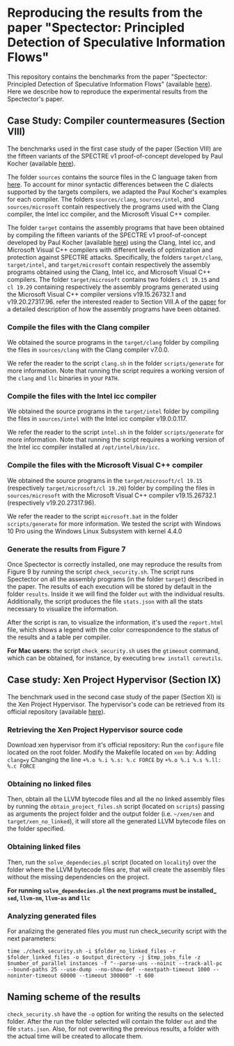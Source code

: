 # <a name="benchmarks"></a> Reproducing the results from the paper "Spectector: Principled Detection of Speculative Information Flows"

This repository contains the benchmarks from the paper "Spectector:
Principled Detection of Speculative Information Flows" (available
[here](https://spectector.github.io/papers/spectector.pdf)). Here we
describe how to reproduce the experimental results from the
Spectector's paper.

## Case Study: Compiler countermeasures (Section VIII)

The benchmarks used in the first case study of the paper (Section VIII) are the
fifteen variants of the SPECTRE v1 proof-of-concept developed by Paul Kocher
(available
[here](https://www.paulkocher.com/doc/MicrosoftCompilerSpectreMitigation.html)).

The folder `sources` contains the source files in the C language taken
from
[here](https://www.paulkocher.com/doc/MicrosoftCompilerSpectreMitigation.html).
To account for minor syntactic differences between the C dialects
supported by the targets compilers, we adapted the Paul Kocher's
examples for each compiler.  The folders `sources/clang`,
`sources/intel`, and `sources/microsoft` contain respectively the
programs used with the Clang compiler, the Intel icc compiler, and the
Microsoft Visual C++ compiler.

The folder `target` contains the assembly programs that have been obtained by
compiling the fifteen variants of the SPECTRE v1 proof-of-concept developed by
Paul Kocher (available
[here](https://www.paulkocher.com/doc/MicrosoftCompilerSpectreMitigation.html))
using the Clang, Intel icc, and Microsoft Visual C++ compilers with different
levels of optimization and protection against SPECTRE attacks. Specifically, the
folders `target/clang`, `target/intel`, and `target/microsoft` contain
respectively the assembly programs obtained using the Clang, Intel icc, and
Microsoft Visual C++ compilers. The folder `target/microsoft` contains two
folders `cl 19.15` and `cl 19.29` containing respectively the assembly programs
generated using the Microsoft Visual C++ compiler versions v19.15.26732.1 and
v19.20.27317.96. refer the interested reader to Section VIII.A of the
[paper](https://spectector.github.io/papers/spectector.pdf) for a detailed
description of how the assembly programs have been obtained.

### Compile the files with the Clang compiler

We obtained the source programs in the `target/clang` folder by
compiling the files in `sources/clang` with the Clang compiler v7.0.0.

We refer the reader to the script `clang.sh` in the folder
`scripts/generate` for more information. Note that running the script requires
a working version of the `clang` and `llc` binaries in your `PATH`.

### Compile the files with the Intel icc compiler

We obtained the source programs in the `target/intel` folder by
compiling the files in `sources/intel` with the Intel icc compiler
v19.0.0.117.

We refer the reader to the script `intel.sh` in the folder
`scripts/generate` for more information. Note that running the script requires
a working version of the Intel icc compiler installed at
`/opt/intel/bin/icc`.

### Compile the files with the Microsoft Visual C++ compiler

We obtained the source programs in the `target/microsoft/cl 19.15` (respectively
`target/microsoft/cl 19.20`) folder by compiling the files in
`sources/microsoft` with the Microsoft Visual C++ compiler v19.15.26732.1
(respectively v19.20.27317.96).

We refer the reader to the script `microsoft.bat` in the
folder `scripts/generate` for more information. We tested the script with
Windows 10 Pro using the Windows Linux Subsystem with kernel 4.4.0

### Generate the results from Figure 7

Once Spectector is correctly installed, one may reproduce the results
from Figure 9 by running the script `check_security.sh`.  The script
runs Spectector on all the assembly programs (in the folder `target`)
described in the paper.  The results of each execution will be stored
by default in the folder `results`. Inside it we will find the folder
`out` with the individual results.  Additionally, the script produces
the file `stats.json` with all the stats necessary to visualize the
information.

After the script is ran, to visualize the information, it's used the
`report.html` file, which shows a legend with the color correspondence
to the status of the results and a table per compiler.

 **For Mac users:** the script `check_security.sh` uses the `gtimeout`
 command, which can be obtained, for instance, by executing `brew
 install coreutils`.

## Case study: Xen Project Hypervisor (Section IX)

The benchmark used in the second case study of the paper (Section XI) is the Xen Project Hypervisor.
The hypervisor's code can be retrieved from its official repository (available [here](https://xenbits.xen.org/git-http/xen.git)).

### Retrieving the Xen Project Hypervisor source code
Download xen hypervisor from it's official repository:
 Run the `configure` file
located on the root folder.  Modify the Makefile located on `xen` by:
Adding `clang=y` Changing the line `+%.o %.i %.s: %.c FORCE` by `+%.o
%.i %.s %.ll: %.c FORCE`

### Obtaining no linked files

Then, obtain all the LLVM bytecode files and all the no linked
assembly files by running the `obtain_project_files.sh` script
(located on `scripts`) passing as arguments the project folder and the
output folder (i.e. `~/xen/xen` and `target/xen_no_linked`), it will
store all the generated LLVM bytecode files on the folder specified.

### Obtaining linked files

Then, run the `solve_dependecies.pl` script (located on `locality`)
over the folder where the LLVM bytecode files are, that will create
the assembly files without the missing dependencies on the project.

**For running `solve_dependecies.pl` the next programs must be
installed_ `sed`, `llvm-nm`, `llvm-as` and `llc`**

### Analyzing generated files

For analizing the generated files you must run check_security script
with the next parameters:

`time ./check_security.sh -i $folder_no_linked_files -r
$folder_linked_files -o $output_directory -j $tmp_jobs_file -z
$number_of_parallel instances -f "--parse-uns --noinit --track-all-pc
--bound-paths 25 --use-dump --no-show-def --nextpath-timeout 1000
--noninter-timeout 60000 --timeout 300000" -t 600`

## Naming scheme of the results

`check_security.sh` have the `-o` option for writing the results on
the selected folder.  After the run the folder selected will contain
the folder `out` and the file `stats.json`.  Also, for not overwriting
the previous results, a folder with the actual time will be created to
allocate them.

